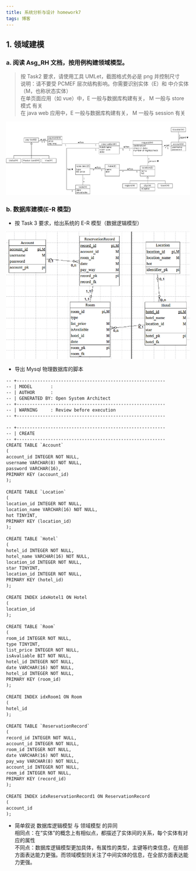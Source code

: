 ```yaml
---  
title: 系统分析与设计 homework7  
tags: 博客  
---  
```

  
## 1. 领域建模  
  
### a. 阅读 Asg_RH 文档，按用例构建领域模型。  
> 按 Task2 要求，请使用工具 UMLet，截图格式务必是 png 并控制尺寸  
说明：请不要受 PCMEF 层次结构影响。你需要识别实体（E）和 中介实体（M，也称状态实体）  
在单页面应用（如 vue）中，E 一般与数据库构建有关， M 一般与 store 模式 有关  
在 java web 应用中，E 一般与数据库构建有关， M 一般与 session 有关  
  
![asg_RH][1]  
  
### b. 数据库建模(E-R 模型)  
  
- 按 Task 3 要求，给出系统的 E-R 模型（数据逻辑模型）  
  
![db][2]  
  
- 导出 Mysql 物理数据库的脚本  
  
```  
-- +---------------------------------------------------------  
-- | MODEL       :  
-- | AUTHOR      :  
-- | GENERATED BY: Open System Architect  
-- +---------------------------------------------------------  
-- | WARNING     : Review before execution  
-- +---------------------------------------------------------  
  
-- +---------------------------------------------------------  
-- | CREATE  
-- +---------------------------------------------------------  
CREATE TABLE `Account`  
(  
account_id INTEGER NOT NULL,  
username VARCHAR(8) NOT NULL,  
password VARCHAR(16),  
PRIMARY KEY (account_id)  
);  
  
CREATE TABLE `Location`  
(  
location_id INTEGER NOT NULL,  
location_name VARCHAR(16) NOT NULL,  
hot TINYINT,  
PRIMARY KEY (location_id)  
);  
  
CREATE TABLE `Hotel`  
(  
hotel_id INTEGER NOT NULL,  
hotel_name VARCHAR(16) NOT NULL,  
location_id INTEGER NOT NULL,  
star TINYINT,  
location_id INTEGER NOT NULL,  
PRIMARY KEY (hotel_id)  
);  
  
CREATE INDEX idxHotel1 ON Hotel  
(  
location_id  
);  
  
CREATE TABLE `Room`  
(  
room_id INTEGER NOT NULL,  
type TINYINT,  
list_price INTEGER NOT NULL,  
isAvaliable BIT NOT NULL,  
hotel_id INTEGER NOT NULL,  
date VARCHAR(16) NOT NULL,  
hotel_id INTEGER NOT NULL,  
PRIMARY KEY (room_id)  
);  
  
CREATE INDEX idxRoom1 ON Room  
(  
hotel_id  
);  
  
CREATE TABLE `ReservationRecord`  
(  
record_id INTEGER NOT NULL,  
account_id INTEGER NOT NULL,  
room_id INTEGER NOT NULL,  
date VARCHAR(16) NOT NULL,  
pay_way VARCHAR(8) NOT NULL,  
account_id INTEGER NOT NULL,  
room_id INTEGER NOT NULL,  
PRIMARY KEY (record_id)  
);  
  
CREATE INDEX idxReservationRecord1 ON ReservationRecord  
(  
account_id  
);  
```  
  
- 简单叙说 数据库逻辑模型 与 领域模型 的异同  
相同点：在“实体”的概念上有相似点，都描述了实体间的关系，每个实体有对应的属性  
不同点：数据库逻辑模型更加具体，有属性的类型，主键等约束信息，在局部方面表达能力更强。而领域模型则关注了中间实体的信息，在全部方面表达能力更强。  
  
[1]: ../img/0427_1.png  
[2]: ../img/0427_2.png  
